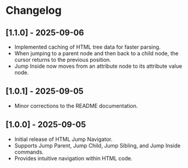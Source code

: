# Changelog

## [1.1.0] - 2025-09-06
- Implemented caching of HTML tree data for faster parsing.
- When jumping to a parent node and then back to a child node, the cursor
  returns to the previous position.
- Jump Inside now moves from an attribute node to its attribute value node.

## [1.0.1] - 2025-09-05
- Minor corrections to the README documentation.

## [1.0.0] - 2025-09-05
- Initial release of HTML Jump Navigator.
- Supports Jump Parent, Jump Child, Jump Sibling, and Jump Inside commands.
- Provides intuitive navigation within HTML code.
